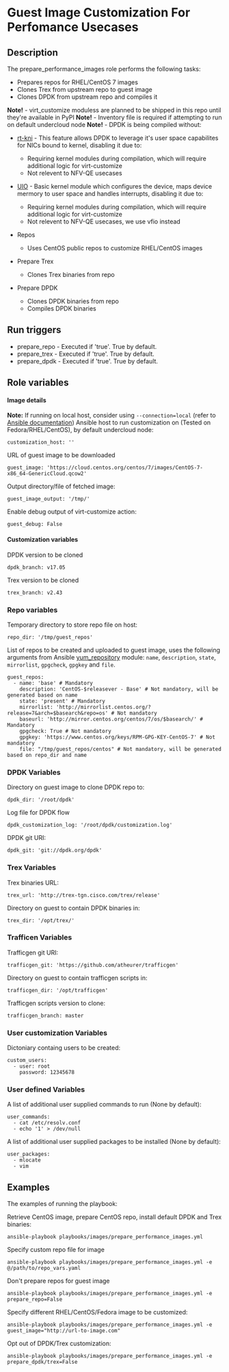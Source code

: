 # Guest Image Customization For Perfomance Usecases

## Description
The prepare_performance_images role performs the following tasks:
- Prepares repos for RHEL/CentOS 7 images
- Clones Trex from upstream repo to guest image
- Clones DPDK from upstream repo and compiles it

**Note!** - virt_customize moduless are planned to be shipped in this repo until they're available in PyPI
**Note!** - Inventory file is required if attempting to run on default undercloud node
**Note!** - DPDK is being compiled without:
* [rt-kni](https://doc.dpdk.org/guides/prog_guide/kernel_nic_interface.html) - This feature allows DPDK to leverage it's user space capabilites for NICs bound to kernel, disabling it due to:
    * Requiring kernel modules during compilation, which will require additional logic for virt-customize
    * Not relevent to NFV-QE usecases
* [UIO](https://doc.dpdk.org/guides/linux_gsg/linux_drivers.html#uio) - Basic kernel module which configures the device, maps device mermory to user space and handles interrupts, disabling it due to:
    * Requiring kernel modules during compilation, which will require additional logic for virt-customize
    * Not relevent to NFV-QE usecases, we use vfio instead

* Repos
    * Uses CentOS public repos to customize RHEL/CentOS images
* Prepare Trex
    * Clones Trex binaries from repo
* Prepare DPDK
    * Clones DPDK binaries from repo
    * Compiles DPDK binaries

## Run triggers
* prepare_repo - Executed if 'true'. True by default.
* prepare_trex - Executed if 'true'. True by default.
* prepare_dpdk - Executed if 'true'. True by default.

## Role variables
#### Image details
**Note:** If running on local host, consider using `--connection=local` (refer to [Ansible documentation](https://docs.ansible.com/ansible/latest/user_guide/playbooks_delegation.html#local-playbooks))
Ansible host to run customization on (Tested on Fedora/RHEL/CentOS), by default undercloud node:
```
customization_host: ''
```

URL of guest image to be downloaded
```
guest_image: 'https://cloud.centos.org/centos/7/images/CentOS-7-x86_64-GenericCloud.qcow2'
```

Output directory/file of fetched image:
```
guest_image_output: '/tmp/'
```

Enable debug output of virt-customize action:
```
guest_debug: False
```

#### Customization variables
DPDK version to be cloned
```
dpdk_branch: v17.05
```

Trex version to be cloned
```
trex_branch: v2.43
```

### Repo variables
Temporary directory to store repo file on host:
```
repo_dir: '/tmp/guest_repos'
```

List of repos to be created and uploaded to guest image, uses the following arguments from Ansible [yum_repository](https://docs.ansible.com/ansible/latest/modules/yum_repository_module.html) module: `name`, `description`, `state`, `mirrorlist`, `gpgcheck`, `gpgkey` and `file`.
```
guest_repos:
  - name: 'base' # Mandatory
    description: 'CentOS-$releasever - Base' # Not mandatory, will be generated based on name
    state: 'present' # Mandatory
    mirrorlist: 'http://mirrorlist.centos.org/?release=7&arch=$basearch&repo=os' # Not mandatory
    baseurl: 'http://mirror.centos.org/centos/7/os/$basearch/' # Mandatory
    gpgcheck: True # Not mandatory
    gpgkey: 'https://www.centos.org/keys/RPM-GPG-KEY-CentOS-7' # Not mandatory
    file: "/tmp/guest_repos/centos" # Not mandatory, will be generated based on repo_dir and name
```

### DPDK Variables

Directory on guest image to clone DPDK repo to:
```
dpdk_dir: '/root/dpdk'
```

Log file for DPDK flow
```
dpdk_customization_log: '/root/dpdk/customization.log'
```

DPDK git URI:
```
dpdk_git: 'git://dpdk.org/dpdk'
```

### Trex Variables

Trex binaries URL:
```
trex_url: 'http://trex-tgn.cisco.com/trex/release'
```

Directory on guest to contain DPDK binaries in:
```
trex_dir: '/opt/trex/'
```

### Trafficen Variables
Trafficgen git URI:
```
trafficgen_git: 'https://github.com/atheurer/trafficgen'
```

Directory on guest to contain trafficgen scripts in:
```
trafficgen_dir: '/opt/trafficgen'
```

Trafficgen scripts version to clone:
```
trafficgen_branch: master
```

### User customization Variables
Dictoniary containg users to be created:
```
custom_users:
  - user: root
    password: 12345678
```

### User defined Variables

A list of additional user supplied commands to run (None by default):
```
user_commands: 
  - cat /etc/resolv.conf
  - echo '1' > /dev/null
```

A list of additional user supplied packages to be installed (None by default):
```
user_packages:
  - mlocate
  - vim
```

## Examples
The examples of running the playbook:

Retrieve CentOS image, prepare CentOS repo, install default DPDK and Trex binaries:
```
ansible-playbook playbooks/images/prepare_performance_images.yml
```

Specify custom repo file for image
```
ansible-playbook playbooks/images/prepare_performance_images.yml -e @/path/to/repo_vars.yaml
```

Don't prepare repos for guest image
```
ansible-playbook playbooks/images/prepare_performance_images.yml -e prepare_repo=False
```

Specify different RHEL/CentOS/Fedora image to be customized:
```
ansible-playbook playbooks/images/prepare_performance_images.yml -e guest_image="http://url-to-image.com"
```

Opt out of DPDK/Trex customization:
```
ansible-playbook playbooks/images/prepare_performance_images.yml -e prepare_dpdk/trex=False
```

